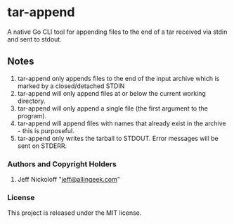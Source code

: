 # tar-append

A native Go CLI tool for appending files to the end of a tar received via stdin and sent to stdout.

## Notes

1. tar-append only appends files to the end of the input archive which is marked by a closed/detached STDIN
2. tar-append will only append files at or below the current working directory.
3. tar-append will only append a single file (the first argument to the program).
4. tar-append will append files with names that already exist in the archive - this is purposeful.
5. tar-append only writes the tarball to STDOUT. Error messages will be sent on STDERR.

### Authors and Copyright Holders

1. Jeff Nickoloff "jeff@allingeek.com"

### License

This project is released under the MIT license.

